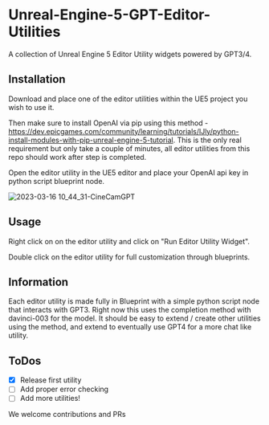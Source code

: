 # Unreal-Engine-5-GPT-Editor-Utilities

A collection of Unreal Engine 5 Editor Utility widgets powered by GPT3/4.

## Installation

Download and place one of the editor utilities within the UE5 project you wish to use it.

Then make sure to install OpenAI via pip using this method - https://dev.epicgames.com/community/learning/tutorials/lJly/python-install-modules-with-pip-unreal-engine-5-tutorial.  This is the only real requirement but only take a couple of minutes, all editor utilities from this repo should work after step is completed.

Open the editor utility in the UE5 editor and place your OpenAI api key in python script blueprint node.

![2023-03-16 10_44_31-CineCamGPT](https://user-images.githubusercontent.com/30479526/225676130-574aeb9a-bd42-4bdc-816d-a36d9d91df8a.png)

## Usage

Right click on on the editor utility and click on "Run Editor Utility Widget".

Double click on the editor utility for full customization through blueprints.

## Information

Each editor utility is made fully in Blueprint with a simple python script node that interacts with GPT3.  Right now this uses the completion method with davinci-003 for the model.  It should be easy to extend / create other utilities using the method, and extend to eventually use GPT4 for a more chat like utility.

## ToDos

- [x] Release first utility
- [ ] Add proper error checking
- [ ] Add more utilities!

We welcome contributions and PRs
